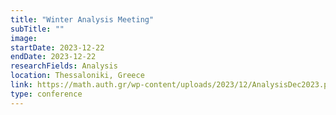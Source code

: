 ```yaml
---
title: "Winter Analysis Meeting"
subTitle: ""
image:
startDate: 2023-12-22
endDate: 2023-12-22
researchFields: Analysis
location: Thessaloniki, Greece
link: https://math.auth.gr/wp-content/uploads/2023/12/AnalysisDec2023.pdf
type: conference
---
```

